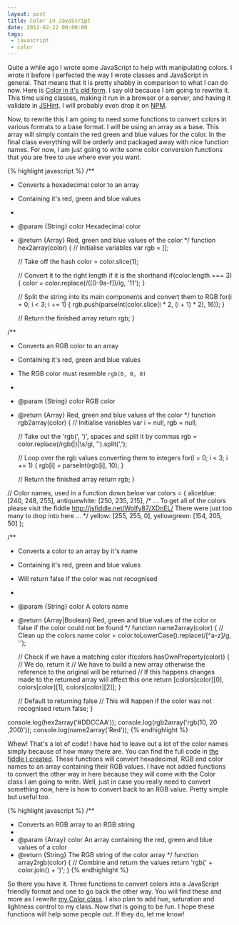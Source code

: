 ```yaml
---
layout: post
title: Color in JavaScript
date: 2012-02-22 00:00:00
tags:
 - javascript
 - color
---
```


Quite a while ago I wrote some JavaScript to help with manipulating colors. I wrote it before I perfected the way I wrote classes and JavaScript in general. That means that it is pretty shabby in comparison to what I can do now. Here is [Color in it's old form](https://github.com/Wolfy87/Color/tree/45a83fecda62c086e788895182e403a9c9b42807). I say old because I am going to rewrite it. This time using classes, making it run in a browser or a server, and having it validate in [JSHint](http://www.jshint.com/). I will probably even drop it on [NPM](http://npmjs.org/).

Now, to rewrite this I am going to need some functions to convert colors in various formats to a base format. I will be using an array as a base. This array will simply contain the red green and blue values for the color. In the final class everything will be orderly and packaged away with nice function names. For now, I am just going to write some color conversion functions that you are free to use where ever you want.

{% highlight javascript %}
/**
 * Converts a hexadecimal color to an array
 * Containing it's red, green and blue values
 * 
 * @param {String} color Hexadecimal color
 * @return {Array} Red, green and blue values of the color
 */
function hex2array(color) {
	// Initialise variables
	var rgb = [];
	
	// Take off the hash
	color = color.slice(1);
	
	// Convert it to the right length if it is the shorthand
	if(color.length === 3) {
		color = color.replace(/([0-9a-f])/ig, '$1$1');
	}
	
	// Split the string into its main components and convert them to RGB
	for(i = 0; i < 3; i += 1) {
		rgb.push(parseInt(color.slice(i * 2, (i + 1) * 2), 16));
	}
	
	// Return the finished array
	return rgb;
}

/**
 * Converts an RGB color to an array
 * Containing it's red, green and blue values
 * The RGB color must resemble `rgb(0, 0, 0)`
 * 
 * @param {String} color RGB color
 * @return {Array} Red, green and blue values of the color
 */
function rgb2array(color) {
	// Initialise variables
	var i = null,
		rgb = null;
	
	// Take out the 'rgb(', ')', spaces and split it by commas
	rgb = color.replace(/rgb\(|\)|\s/gi, '').split(',');
	
	// Loop over the rgb values converting them to integers
	for(i = 0; i < 3; i += 1) {
		rgb[i] = parseInt(rgb[i], 10);
	}
	
	// Return the finished array
	return rgb;
}

// Color names, used in a function down below
var colors = {
	aliceblue: [240, 248, 255],
	antiquewhite: [250, 235, 215],
	/*
		...
		To get all of the colors please visit the fiddle
		http://jsfiddle.net/Wolfy87/XDnEL/
		There were just too many to drop into here
		...
	*/
	yellow: [255, 255, 0],
	yellowgreen: [154, 205, 50]
};

/**
 * Converts a color to an array by it's name
 * Containing it's red, green and blue values
 * Will return false if the color was not recognised
 * 
 * @param {String} color A colors name
 * @return {Array|Boolean} Red, green and blue values of the color or false if the color could not be found
 */
function name2array(color) {
	// Clean up the colors name
	color = color.toLowerCase().replace(/[^a-z]/g, '');
	
	// Check if we have a matching color
	if(colors.hasOwnProperty(color)) {
		// We do, return it
		// We have to build a new array otherwise the reference to the original will be returned
		// If this happens changes made to the returned array will affect this one
		return [colors[color][0], colors[color][1], colors[color][2]];
	}
	
	// Default to returning false
	// This will happen if the color was not recognised
	return false;
}

console.log(hex2array('#DDCCAA'));
console.log(rgb2array('rgb(10,  20  ,200)'));
console.log(name2array('Red'));
{% endhighlight %}

Whew! That's a lot of code! I have had to leave out a lot of the color names simply because of how many there are. You can find the full code in [the fiddle I created](http://jsfiddle.net/Wolfy87/XDnEL/). These functions will convert hexadecimal, RGB and color names to an array containing their RGB values. I have not added functions to convert the other way in here because they will come with the Color class I am going to write. Well, just in case you really need to convert something now, here is how to convert back to an RGB value. Pretty simple but useful too.

{% highlight javascript %}
/**
 * Converts an RGB array to an RGB string
 * 
 * @param {Array} color An array containing the red, green and blue values of a color
 * @return {String} The RGB string of the color array
 */
function array2rgb(color) {
	// Combine and return the values
	return 'rgb(' + color.join() + ')';
}
{% endhighlight %}

So there you have it. Three functions to convert colors into a JavaScript friendly format and one to go back the other way. You will find these and more as I rewrite [my Color class](https://github.com/Wolfy87/Color). I also plan to add hue, saturation and lightness control to my class. Now that is going to be fun. I hope these functions will help some people out. If they do, let me know!